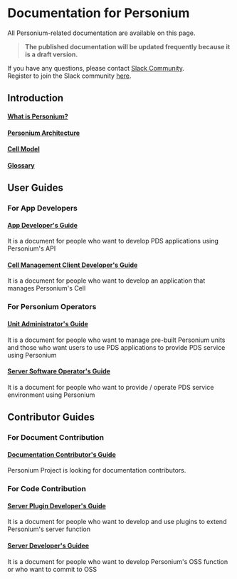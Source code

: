 # Documentation for Personium  

All Personium-related documentation are available on this page.  

> __The published documentation will be updated frequently because it is a draft version.__  

If you have any questions, please contact [Slack Community](https://personium-io.slack.com/).  
Register to join the Slack community [here](https://goo.gl/forms/ODgVX6eMkRDtReLg1).  

## Introduction  
#### [What is Personium?](./overview/001_Introduction.md)
#### [Personium Architecture](./user_guide/001_Personium_Architecture.md)
#### [Cell Model](./user_guide/005_Model_construction.md)
#### [Glossary](./user_guide/008_Glossary.md)


## User Guides  
### For App Developers  
#### [App Developer's Guide](./app-developer/)  
It is a document for people who want to develop PDS applications using Personium's API
#### [Cell Management Client Developer's Guide](./cell-client-developer/)  
It is a document for people who want to develop an application that manages Personium's Cell



### For Personium Operators  

#### [Unit Administrator's Guide](./unit-administrator/)  
It is a document for people who want to manage pre-built Personium units and those who want users to use PDS applications to provide PDS service using Personium

#### [Server Software Operator's Guide](./server-operator/)  
It is a document for people who want to provide / operate PDS service environment using Personium



## Contributor Guides  
### For Document Contribution  

#### [Documentation Contributor's Guide](./document-writer/)  
Personium Project is looking for documentation contributors.

### For Code Contribution  

#### [Server Plugin Developer's Guide](./plugin-developer/)  
It is a document for people who want to develop and use plugins to extend Personium's server function
#### [Server Developer's Guidee](./software-developer/)  
It is a document for people who want to develop Personium's OSS function or who want to commit to OSS

